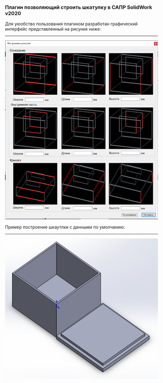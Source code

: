 ### Плагин позволяющий строить шкатулку в САПР SolidWork v2020

Для уюобство пользования плагином разработан графический интерфейс представленный на рисунке ниже:

---
![Image alt](https://github.com/Rogozilio/ORSAPR/blob/develop/box.png)

Пример построение шкаутлки с данными по умолчанию:

---
![Image alt](https://github.com/Rogozilio/ORSAPR/blob/develop/casket.png)
